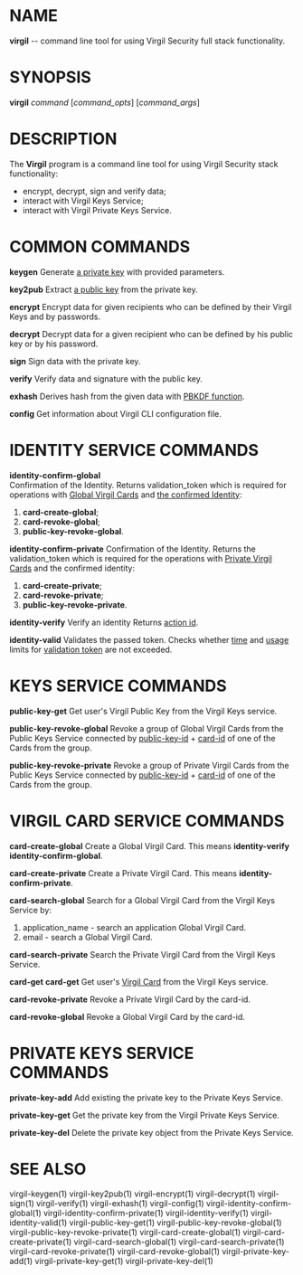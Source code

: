 NAME
====

**virgil** -- command line tool for using Virgil Security full stack functionality.

SYNOPSIS
========

**virgil** *command* \[*command\_opts*\] \[*command\_args*\]

DESCRIPTION
===========

The **Virgil** program is a command line tool for using Virgil Security stack functionality:

-   encrypt, decrypt, sign and verify data;
-   interact with Virgil Keys Service;
-   interact with Virgil Private Keys Service.

COMMON COMMANDS
===============

**keygen** Generate [a private key](https://github.com/VirgilSecurity/virgil/wiki/Virgil-Glossary#private-key) with provided parameters.

**key2pub** Extract [a public key](https://github.com/VirgilSecurity/virgil/wiki/Virgil-Glossary#public-key) from the private key.

**encrypt** Encrypt data for given recipients who can be defined by their Virgil Keys and by passwords.

**decrypt** Decrypt data for a given recipient who can be defined by his public key or by his password.

**sign** Sign data with the private key.

**verify** Verify data and signature with the public key.

**exhash** Derives hash from the given data with [PBKDF function](https://github.com/VirgilSecurity/virgil/wiki/Virgil-Glossary#pbkdf-function).

**config** Get information about Virgil CLI configuration file.

IDENTITY SERVICE COMMANDS
=========================

**identity-confirm-global**  
Confirmation of the Identity. Returns validation\_token which is required for operations with [Global Virgil Cards](https://github.com/VirgilSecurity/virgil/wiki/Virgil-Glossary#global-card) and [the confirmed Identity](https://github.com/VirgilSecurity/virgil/wiki/Virgil-Glossary#confirmed-identity):

1.  **card-create-global**;
2.  **card-revoke-global**;
3.  **public-key-revoke-global**.

**identity-confirm-private** Confirmation of the Identity. Returns the validation\_token which is required for the operations with [Private Virgil Cards](https://github.com/VirgilSecurity/virgil/wiki/Virgil-Glossary#private-card) and the confirmed identity:

1.  **card-create-private**;
2.  **card-revoke-private**;
3.  **public-key-revoke-private**.

**identity-verify** Verify an identity Returns [action id](https://github.com/VirgilSecurity/virgil/wiki/Virgil-Glossary#action-id).

**identity-valid** Validates the passed token. Checks whether [time](https://github.com/VirgilSecurity/virgil/wiki/Virgil-Glossary#time-to-live) and [usage](https://github.com/VirgilSecurity/virgil/wiki/Virgil-Glossary#count-to-live) limits for [validation token](https://github.com/VirgilSecurity/virgil/wiki/Virgil-Glossary#validation-token) are not exceeded.

KEYS SERVICE COMMANDS
=====================

**public-key-get** Get user's Virgil Public Key from the Virgil Keys service.

**public-key-revoke-global** Revoke a group of Global Virgil Cards from the Public Keys Service connected by [public-key-id](https://github.com/VirgilSecurity/virgil/wiki/Virgil-Glossary#public-key-id) + [card-id](https://github.com/VirgilSecurity/virgil/wiki/Virgil-Glossary#card-id) of one of the Cards from the group.

**public-key-revoke-private** Revoke a group of Private Virgil Cards from the Public Keys Service connected by [public-key-id](https://github.com/VirgilSecurity/virgil/wiki/Virgil-Glossary#public-key-id) + [card-id](https://github.com/VirgilSecurity/virgil/wiki/Virgil-Glossary#card-id) of one of the Cards from the group.

VIRGIL CARD SERVICE COMMANDS
============================

**card-create-global** Create a Global Virgil Card. This means **identity-verify** **identity-confirm-global**.

**card-create-private** Create a Private Virgil Card. This means **identity-confirm-private**.

**card-search-global** Search for a Global Virgil Card from the Virgil Keys Service by:

1.  application\_name - search an application Global Virgil Card.
2.  email - search a Global Virgil Card.

**card-search-private** Search the Private Virgil Card from the Virgil Keys Service.

**card-get** **card-get** Get user's [Virgil Card](https://github.com/VirgilSecurity/virgil/wiki/Virgil-Glossary#card) from the Virgil Keys service.

**card-revoke-private** Revoke a Private Virgil Card by the card-id.

**card-revoke-global** Revoke a Global Virgil Card by the card-id.

PRIVATE KEYS SERVICE COMMANDS
=============================

**private-key-add** Add existing the private key to the Private Keys Service.

**private-key-get** Get the private key from the Virgil Private Keys Service.

**private-key-del** Delete the private key object from the Private Keys Service.

SEE ALSO
========

virgil-keygen(1)
virgil-key2pub(1)
virgil-encrypt(1)
virgil-decrypt(1)
virgil-sign(1)
virgil-verify(1)
virgil-exhash(1)
virgil-config(1)
virgil-identity-confirm-global(1)
virgil-identity-confirm-private(1)
virgil-identity-verify(1)
virgil-identity-valid(1)
virgil-public-key-get(1)
virgil-public-key-revoke-global(1)
virgil-public-key-revoke-private(1)
virgil-card-create-global(1)
virgil-card-create-private(1)
virgil-card-search-global(1)
virgil-card-search-private(1)
virgil-card-revoke-private(1)
virgil-card-revoke-global(1)
virgil-private-key-add(1)
virgil-private-key-get(1)
virgil-private-key-del(1)
